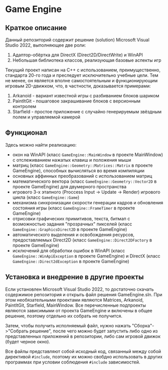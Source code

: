 # Game Engine

## Краткое описание

Данный репозиторий содержит решение (solution) Microsoft Visual Studio 2022, выполняющее две роли:

<ol>
	<li> Адаптор-обёртка для DirectX (Direct2D/DirectWrite) и WinAPI</li>
	<li> Небольшая библиотека классов, реализующая базовые аспекты игр</li>
</ol>

Текущий проект написан на C++ с использованием, преимущественно, стандарта 20-го года и преследует исключительно учебные цели. Тем не менее, он является вполне самостоятельным и функционирующим игровым 2D-движком, что, в частности, доказывается примерами:

<ol>
	<li> Arkanoid - вариант известной игры с разбиванием блоков шариком</li>
	<li> PaintItGit - пошаговое закрашивание блоков с версионным контролем</li>
	<li> Starfield - простое приложение с случайно генерируемым звёздным полем и управляемой камерой</li>
</ol>

## Функционал

Здесь можно найти реализацию:
- окон на WinAPI (класс <code>GameEngine::MainWindow</code> в проекте MainWindow) с отслеживанием нажатых клавиш и положения мыши
- матриц (класс <code>GameEngine::Geometry::Matrices::Matrix</code> в проекте GameEngine), способных вычисляться во время компиляции
- основных аффинных преобразований с использованием матриц
- математического вектора (класс <code>GameEngine::Geometry::Vector2D</code> в проекте GameEngine) для двумерного пространства
- игрового 3-х этапного (Proccess Input -> Update -> Render) игрового цикла (класс <code>GameEngine::Game</code>)
- механизма синхронизации скорости генерации кадров и обновления состояния игры (класс <code>GameEngine::FrameTimer</code> в проекте GameEngine)
- отрисовки графических примитивов, текста, битмап с возможностью задания "прозрачных" пикселей (класс <code>GameEngine::GraphicsDirect2D</code> в проекте GameEngine)
- автоматического выделения и освобождения ресурсов, предоставляемых Direct2D (класс <code>GameEngine::Direct2DFactory</code> в проекте GameEngine)
- исключений для обработки ошибок в WinAPI (класс <code>GameEngine::WinApiException</code> в проекте GameEngine) и DirectX (класс <code>GameEngine::Direct2dException</code> в проекте GameEngine)

## Установка и внедрение в другие проекты

Если установлен Microsoft Visual Studio 2022, то достаточно скачать содержимое репозитория и открыть файл решения GameEngine.sln.
При этом необязательными проектами являются Matrices, Arkanoid, PaintItGit, Starfield, MainWindow. Все перечисленные подпроекты являются зависимыми от проекта GameEngine и включены в общее решение, поэтому отдельно их собрать не получится.

Затем, чтобы получить исполняемый файл, нужно нажать "Сборка"->"Собрать решение", после чего можно будет запустить либо одно из представленных приложений в репозитории, либо сам игровой движок (будет черное окно).

Все файлы представляют собой исходный код, связанный между собой директивой <code>#include</code>, поэтому их можно свобдно использовать в других программах при условии соблюдения <code>#include</code> зависимостей.

